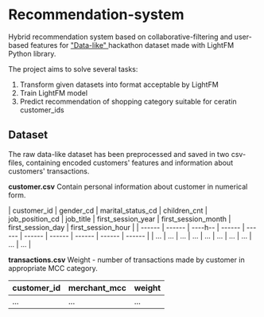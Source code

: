 # Recommendation-system
Hybrid recommendation system based on collaborative-filtering and user-based features for ["Data-like" ](https://vc.ru/data-like) hackathon dataset made with LightFM Python library. 

The project aims to solve several tasks:

1.  Transform given datasets into format acceptable by LightFM 
2.  Train LightFM model
3.  Predict recommendation of shopping category suitable for ceratin customer_ids


## Dataset
The raw data-like dataset has been preprocessed and saved in two csv-files, containing encoded customers' features and information about customers' transactions.

**customer.csv**
Contain personal information about customer in numerical form.

| customer_id | gender_cd | marital_status_cd | children_cnt | job_position_cd | job_title | first_session_year | first_session_month | first_session_day | first_session_hour |
| ------ | ------ | ----h-- | ------ | ------ | ------ | ------ | ------ | ------ | ------ |
| ... | ... |  ... | ... | ... | ... | ... | ... | ... | ... |

**transactions.csv**
Weight - number of transactions made by customer in appropriate MCC category. 

| customer_id | merchant_mcc | weight |
| ------ | ------ | ------ |
| ... | ... | ... |




